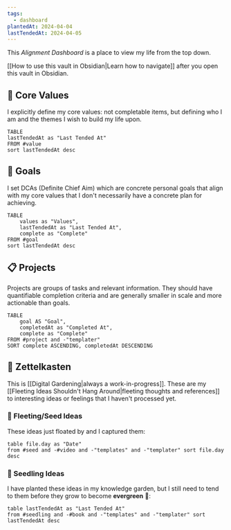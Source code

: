 ```yaml
---
tags:
  - dashboard
plantedAt: 2024-04-04
lastTendedAt: 2024-04-05
---
```

This *Alignment Dashboard* is a place to view my life from the top down.

[[How to use this vault in Obsidian|Learn how to navigate]] after you open this vault in Obsidian.
## 💎 Core Values

 I explicitly define my core values: not completable items, but defining who I am and the themes I wish to build my life upon.

```dataview
TABLE
lastTendedAt as "Last Tended At"
FROM #value
sort lastTendedAt desc
```

## 🎯 Goals

I set DCAs (Definite Chief Aim) which are concrete personal goals that align with my core values that I don't necessarily have a concrete plan for achieving.

```dataview
TABLE
	values as "Values",
	lastTendedAt as "Last Tended At",
	complete as "Complete"
FROM #goal
sort lastTendedAt desc
```

## 📋 Projects

Projects are groups of tasks and relevant information. They should have quantifiable completion criteria and are generally smaller in scale and more actionable than goals.

```dataview
TABLE
	goal AS "Goal",
	completedAt as "Completed At",
	complete as "Complete"
FROM #project and -"templater"
SORT complete ASCENDING, completedAt DESCENDING
```

## 📝 Zettelkasten

This is [[Digital Gardening|always a work-in-progress]]. These are my [[Fleeting Ideas Shouldn't Hang Around|fleeting thoughts and references]] to interesting ideas or feelings that I haven't processed yet.

### 🍃 Fleeting/Seed Ideas

These ideas just floated by and I captured them:

```dataview
table file.day as "Date"
from #seed and -#video and -"templates" and -"templater" sort file.day desc
```

### 🌱 Seedling Ideas

I have planted these ideas in my knowledge garden, but I still need to tend to them before they grow to become **evergreen** 🌲:

```dataview
table lastTendedAt as "Last Tended At"
from #seedling and -#book and -"templates" and -"templater" sort lastTendedAt desc
```
